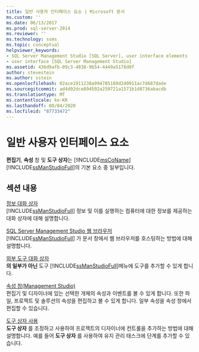 ```yaml
---
title: 일반 사용자 인터페이스 요소 | Microsoft 문서
ms.custom: ''
ms.date: 06/13/2017
ms.prod: sql-server-2014
ms.reviewer: ''
ms.technology: ssms
ms.topic: conceptual
helpviewer_keywords:
- SQL Server Management Studio [SQL Server], user interface elements
- user interface [SQL Server Management Studio]
ms.assetid: 436d9afb-09c3-4838-9b54-4449a5178d0f
author: stevestein
ms.author: sstein
ms.openlocfilehash: 02ace1911238a994785189d2d0911ac7d687dade
ms.sourcegitcommit: ad4d92dce894592a259721a1571b1d8736abacdb
ms.translationtype: MT
ms.contentlocale: ko-KR
ms.lasthandoff: 08/04/2020
ms.locfileid: "87733472"
---
```

# <a name="general-user-interface-elements"></a>일반 사용자 인터페이스 요소
  **편집기**, **속성** 창 및 **도구 상자**는 [!INCLUDE[msCoName](../includes/msconame-md.md)] [!INCLUDE[ssManStudioFull](../includes/ssmanstudiofull-md.md)]의 기본 요소 중 일부입니다.  
  
## <a name="in-this-section"></a>섹션 내용  
 [정보 대화 상자](about-dialog-box.md)  
 [!INCLUDE[ssManStudioFull](../includes/ssmanstudiofull-md.md)] 정보 및 이를 실행하는 컴퓨터에 대한 정보를 제공하는 대화 상자에 대해 설명합니다.  
  
 [SQL Server Management Studio 웹 브라우저](sql-server-management-studio-web-browser.md)  
 [!INCLUDE[ssManStudioFull](../includes/ssmanstudiofull-md.md)] 가 문서 창에서 웹 브라우저를 호스팅하는 방법에 대해 설명합니다.  
  
 [외부 도구 대화 상자](external-tools-dialog-box.md)  
 **의 일부가 아닌** 도구 [!INCLUDE[ssManStudioFull](../includes/ssmanstudiofull-md.md)]메뉴에 도구를 추가할 수 있게 합니다.  
  
 [속성 창&#40;Management Studio&#41;](properties-window-management-studio.md)  
 편집기 및 디자이너에 있는 선택한 개체의 속성과 이벤트를 볼 수 있게 합니다. 또한 파일, 프로젝트 및 솔루션의 속성을 편집하고 볼 수 있게 합니다. 일부 속성을 속성 창에서 편집할 수 있습니다.  
  
 [도구 상자 사용](use-the-toolbox.md)  
 **도구 상자** 를 조정하고 사용하여 프로젝트의 디자이너에 컨트롤을 추가하는 방법에 대해 설명합니다. 예를 들어 **도구 상자** 를 사용하여 유지 관리 태스크에 단계를 추가할 수 있습니다.  
  
  
